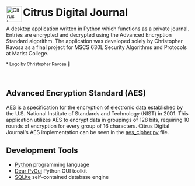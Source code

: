 <div>
       <p float='left'>
              <img
                     align="left"
                     width="43"
                     src="https://piskel-imgstore-b.appspot.com/img/5a964dd1-c0e5-11ec-9d78-d53fcae61d83.gif"
                     alt="Citrus Logo"
              />
       <h1>Citrus Digital Journal</h1>
       </p>
</div>

A desktop application written in Python which functions as a private journal. Entries are encrypted and decrypted using the Advanced Encryption Standard algorithm. The application was developed solely by Christopher Ravosa as a final project for MSCS 630L Security Algorithms and Protocols at Marist College.

<sub>\* Logo by Christopher Ravosa :cowboy_hat_face:</sub>

<br />

## Advanced Encryption Standard (AES)
[AES](https://en.wikipedia.org/wiki/Advanced_Encryption_Standard) is a specification for the encryption of electronic data established by the U.S. National Institute of Standards and Technology (NIST) in 2001. This application utilizes AES to encrypt data in groupings of 128 bits, requiring 10 rounds of encryption for every group of 16 characters. Citrus Digital Journal's AES implementation can be seen in the [aes_cipher.py](https://github.com/crav12345/Citrus-Digital-Journal/blob/main/citrus-digital-journal/aes_cipher.py) file.

## Development Tools
* [Python](https://www.python.org/) programming language
* [Dear PyGui](https://dearpygui.readthedocs.io/en/latest/index.html#) Python GUI toolkit
* [SQLite](https://www.sqlite.org/index.html) self-contained database engine
